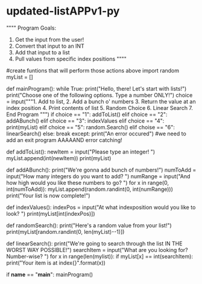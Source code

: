 # updated-listAPPv1-py
""""
Program Goals:
1. Get the input from the user!
2. Convert that input to an INT
3. Add that input to a list
4. Pull values from specific index positions
""""

#create funtions that will perform those actions above
import random
myList = []

def mainProgram():
    while True:
        print("Hello, there! Let's start with lists!")
        print("Choose one of the following options.  Type a number ONLY!")
        choice = input("""1. Add to list,
2. Add a bunch o' numbers
3. Return the value at an index position
4. Print contents of list
5. Random Choice
6. Linear Search
7. End Program """)
        if choice == "1":
         addToList()
        elif choice == "2":
            addABunch()
        elif choice == "3":
            indexValues
        elif choice == "4":
            print(myList)
        elif choice == "5":
            random.Search()
        elif choise == "6":
            linearSearch()
        else:
            break
        except:
            print("An error occured")
        #we need to add an exit program AAAAAND error catching!

def addToList():
    newItem = input("Please type an integer! ")
    myList.append(int(newItem))
    print(myList)

def addABunch():
    print("We're gonna add bunch of numbers!")
    numToAdd = input("How many integers do you want to add? ")
    numRange = input("And how high would you like these numbers to go? ")
    for x in range(0, int(numToAdd)):
        myList.append(random.randint(0, int(numRange)))
    print("Your list is now complete!")

def indexValues():
    indexPos = input("At what indexposition would you like to look? ")
    print(myList[int(indexPos)])

def randomSearch():
    print("Here's a random value from your list!")
    print(myList[random.randint(0, len(myList)--1)])

def linearSearch():
    print("We're going to search through the list IN THE WORST WAY POSSIBLE!")
    searchItem = input("What are you looking for? Number-wise? ")
    for x in range(len(mylist)):
        if myList[x] == int(searchItem):
            print("Your item is at index{}".format(x))
    
if __name__  == "__main__":
        mainProgram()

